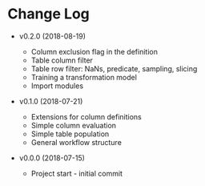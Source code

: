 # Change Log

* v0.2.0 (2018-08-19)
  * Column exclusion flag in the definition
  * Table column filter 
  * Table row filter: NaNs, predicate, sampling, slicing 
  * Training a transformation model 
  * Import modules 

* v0.1.0 (2018-07-21)
  * Extensions for column definitions
  * Simple column evaluation
  * Simple table population
  * General workflow structure

* v0.0.0 (2018-07-15)
  * Project start - initial commit
